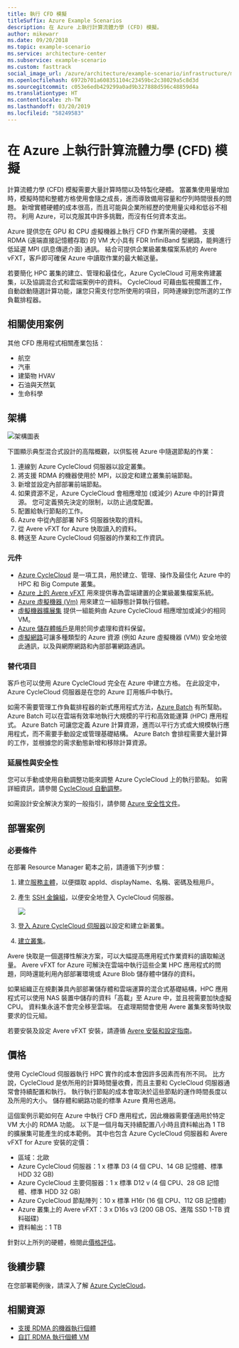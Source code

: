 ```yaml
---
title: 執行 CFD 模擬
titleSuffix: Azure Example Scenarios
description: 在 Azure 上執行計算流體力學 (CFD) 模擬。
author: mikewarr
ms.date: 09/20/2018
ms.topic: example-scenario
ms.service: architecture-center
ms.subservice: example-scenario
ms.custom: fasttrack
social_image_url: /azure/architecture/example-scenario/infrastructure/media/architecture-hpc-cfd.png
ms.openlocfilehash: 6972b701a608351104c23459bc2c38029a5c8d3d
ms.sourcegitcommit: c053e6edb429299a0ad9b327888d596c48859d4a
ms.translationtype: HT
ms.contentlocale: zh-TW
ms.lasthandoff: 03/20/2019
ms.locfileid: "58249583"
---
```

# <a name="running-computational-fluid-dynamics-cfd-simulations-on-azure"></a>在 Azure 上執行計算流體力學 (CFD) 模擬

計算流體力學 (CFD) 模擬需要大量計算時間以及特製化硬體。 當叢集使用量增加時，模擬時間和整體方格使用會隨之成長，進而導致備用容量和佇列時間很長的問題。 新增實體硬體的成本很高，而且可能與企業所經歷的使用量尖峰和低谷不相符。 利用 Azure，可以克服其中許多挑戰，而沒有任何資本支出。

Azure 提供您在 GPU 和 CPU 虛擬機器上執行 CFD 作業所需的硬體。 支援 RDMA (遠端直接記憶體存取) 的 VM 大小具有 FDR InfiniBand 型網路，能夠進行低延遲 MPI (訊息傳遞介面) 通訊。 結合可提供企業級叢集檔案系統的 Avere vFXT，客戶即可確保 Azure 中讀取作業的最大輸送量。

若要簡化 HPC 叢集的建立、管理和最佳化，Azure CycleCloud 可用來佈建叢集，以及協調混合式和雲端案例中的資料。 CycleCloud 可藉由監視擱置工作，自動啟動隨選計算功能，讓您只需支付您所使用的項目，同時連線到您所選的工作負載排程器。

## <a name="relevant-use-cases"></a>相關使用案例

其他 CFD 應用程式相關產業包括：

- 航空
- 汽車
- 建築物 HVAV
- 石油與天然氣
- 生命科學

## <a name="architecture"></a>架構

![架構圖表][architecture]

下圖顯示典型混合式設計的高階概觀，以供監視 Azure 中隨選節點的作業：

1. 連線到 Azure CycleCloud 伺服器以設定叢集。
2. 將支援 RDMA 的機器使用於 MPI，以設定和建立叢集前端節點。
3. 新增並設定內部部署前端節點。
4. 如果資源不足，Azure CycleCloud 會相應增加 (或減少) Azure 中的計算資源。 您可定義預先決定的限制，以防止過度配置。
5. 配置給執行節點的工作。
6. Azure 中從內部部署 NFS 伺服器快取的資料。
7. 從 Avere vFXT for Azure 快取讀入的資料。
8. 轉送至 Azure CycleCloud 伺服器的作業和工作資訊。

### <a name="components"></a>元件

- [Azure CycleCloud][cyclecloud] 是一項工具，用於建立、管理、操作及最佳化 Azure 中的 HPC 和 Big Compute 叢集。
- [Azure 上的 Avere vFXT][avere] 用來提供專為雲端建置的企業級叢集檔案系統。
- [Azure 虛擬機器 (Vm)][vms] 用來建立一組靜態計算執行個體。
- [虛擬機器擴展集][vmss] 提供一組能夠由 Azure CycleCloud 相應增加或減少的相同 VM。
- [Azure 儲存體帳戶](/azure/storage/common/storage-introduction)是用於同步處理和資料保留。
- [虛擬網路](/azure/virtual-network/virtual-networks-overview)可讓多種類型的 Azure 資源 (例如 Azure 虛擬機器 (VM)) 安全地彼此通訊，以及與網際網路和內部部署網路通訊。

### <a name="alternatives"></a>替代項目

客戶也可以使用 Azure CycleCloud 完全在 Azure 中建立方格。 在此設定中，Azure CycleCloud 伺服器是在您的 Azure 訂用帳戶中執行。

如需不需要管理工作負載排程器的新式應用程式方法，[Azure Batch][batch] 有所幫助。 Azure Batch 可以在雲端有效率地執行大規模的平行和高效能運算 (HPC) 應用程式。 Azure Batch 可讓您定義 Azure 計算資源，進而以平行方式或大規模執行應用程式，而不需要手動設定或管理基礎結構。 Azure Batch 會排程需要大量計算的工作，並根據您的需求動態新增和移除計算資源。

### <a name="scalability-and-security"></a>延展性與安全性

您可以手動或使用自動調整功能來調整 Azure CycleCloud 上的執行節點。 如需詳細資訊，請參閱 [CycleCloud 自動調整][cycle-scale]。

如需設計安全解決方案的一般指引，請參閱 [Azure 安全性文件][security]。

## <a name="deploy-the-scenario"></a>部署案例

### <a name="prerequisites"></a>必要條件

在部署 Resource Manager 範本之前，請遵循下列步驟：

1. 建立[服務主體][cycle-svcprin]，以便擷取 appId、displayName、名稱、密碼及租用戶。
2. 產生 [SSH 金鑰組][ cycle-ssh]，以便安全地登入 CycleCloud 伺服器。

    <!-- markdownlint-disable MD033 -->

    <a href="https://portal.azure.com/#create/Microsoft.Template/uri/https%3A%2F%2Fraw.githubusercontent.com%2FCycleCloudCommunity%2Fcyclecloud_arm%2Fmaster%2Fazuredeploy.json" target="_blank">
        <img src="https://azuredeploy.net/deploybutton.png"/>
    </a>

    <!-- markdownlint-enable MD033 -->

3. [登入 Azure CycleCloud 伺服器][cycle-login]以設定和建立新叢集。
4. [建立叢集][cycle-create]。

Avere 快取是一個選擇性解決方案，可以大幅提高應用程式作業資料的讀取輸送量。 Avere vFXT for Azure 可解決在雲端中執行這些企業 HPC 應用程式的問題，同時還能利用內部部署環境或 Azure Blob 儲存體中儲存的資料。

如果組織正在規劃兼具內部部署儲存體和雲端運算的混合式基礎結構，HPC 應用程式可以使用 NAS 裝置中儲存的資料「高載」至 Azure 中，並且視需要加快虛擬 CPU。 資料集永遠不會完全移至雲端。 在處理期間會使用 Avere 叢集來暫時快取要求的位元組。

若要安裝及設定 Avere vFXT 安裝，請遵循 [Avere 安裝和設定指南][avere]。

## <a name="pricing"></a>價格

使用 CycleCloud 伺服器執行 HPC 實作的成本會因許多因素而有所不同。 比方說，CycleCloud 是依所用的計算時間量收費，而且主要和 CycleCloud 伺服器通常會持續配置和執行。 執行執行節點的成本會取決於這些節點的運作時間長度以及所用的大小。 儲存體和網路功能的標準 Azure 費用也適用。

這個案例示範如何在 Azure 中執行 CFD 應用程式，因此機器需要僅適用於特定 VM 大小的 RDMA 功能。 以下是一個月每天持續配置八小時且資料輸出為 1 TB 的擴展集可能產生的成本範例。 其中也包含 Azure CycleCloud 伺服器和 Avere vFXT for Azure 安裝的定價：

- 區域：北歐
- Azure CycleCloud 伺服器：1 x 標準 D3 (4 個 CPU、14 GB 記憶體、標準 HDD 32 GB)
- Azure CycleCloud 主要伺服器：1 x 標準 D12 v (4 個 CPU、28 GB 記憶體、標準 HDD 32 GB)
- Azure CycleCloud 節點陣列：10 x 標準 H16r (16 個 CPU、112 GB 記憶體)
- Azure 叢集上的 Avere vFXT：3 x D16s v3 (200 GB OS、進階 SSD 1-TB 資料磁碟)
- 資料輸出：1 TB

針對以上所列的硬體，檢閱此[價格評估][pricing]。

## <a name="next-steps"></a>後續步驟

在您部署範例後，請深入了解 [Azure CycleCloud][cyclecloud]。

## <a name="related-resources"></a>相關資源

- [支援 RDMA 的機器執行個體][rdma]
- [自訂 RDMA 執行個體 VM][rdma-custom]

<!-- links -->
[architecture]: ./media/architecture-hpc-cfd.png
[calculator]: https://azure.com/e/
[availability]: /azure/architecture/checklist/availability
[resource-groups]: /azure/azure-resource-manager/resource-group-overview
[resiliency]: /azure/architecture/resiliency/
[security]: /azure/security/
[scalability]: /azure/architecture/checklist/scalability
[vmss]: /azure/virtual-machine-scale-sets/overview
[cyclecloud]: /azure/cyclecloud/
[rdma]: /azure/virtual-machines/windows/sizes-hpc#rdma-capable-instances
[gpu]: /azure/virtual-machines/windows/sizes-gpu
[hpcsizes]: /azure/virtual-machines/windows/sizes-hpc
[vms]: /azure/virtual-machines/
[low-pri]: /azure/virtual-machine-scale-sets/virtual-machine-scale-sets-use-low-priority
[batch]: /azure/batch/
[avere]: https://github.com/Azure/Avere/blob/master/README.md
[cycle-prereq]: /azure/cyclecloud/quickstart-install-cyclecloud#prerequisites
[cycle-svcprin]: /azure/cyclecloud/quickstart-install-cyclecloud#service-principal
[cycle-ssh]: /azure/cyclecloud/quickstart-install-cyclecloud#ssh-keypair
[cycle-login]: /azure/cyclecloud/quickstart-install-cyclecloud#log-into-the-cyclecloud-application-server
[cycle-create]: /azure/cyclecloud/quickstart-create-and-run-cluster
[rdma]: /azure/virtual-machines/windows/sizes-hpc#rdma-capable-instances
[rdma-custom]: /azure/virtual-machines/linux/classic/rdma-cluster#customize-the-vm
[pricing]: https://azure.com/e/53030a04a2ab47a289156e2377a4247a
[cycle-scale]: /azure/cyclecloud/autoscale
